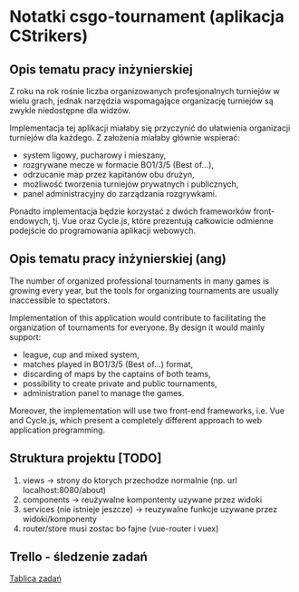 # Notatki csgo-tournament (aplikacja CStrikers)
## Opis tematu pracy inżynierskiej

Z roku na rok rośnie liczba organizowanych profesjonalnych turniejów w wielu grach, jednak narzędzia wspomagające organizację turniejów są zwykle niedostępne dla widzów.

Implementacja tej aplikacji miałaby się przyczynić do ułatwienia organizacji turniejów dla każdego. Z założenia miałaby głównie wspierać:
- system ligowy, pucharowy i mieszany,
- rozgrywane mecze w formacie BO1/3/5 (Best of...),
- odrzucanie map przez kapitanów obu drużyn,
- możliwość tworzenia turniejów prywatnych i publicznych,
- panel administracyjny do zarządzania rozgrywkami.

Ponadto implementacja będzie korzystać z dwóch frameworków front-endowych, tj. Vue oraz Cycle.js, które prezentują całkowicie odmienne podejście do programowania aplikacji webowych.

## Opis tematu pracy inżynierskiej (ang)

The number of organized professional tournaments in many games is growing every year, but the tools for organizing tournaments are usually inaccessible to spectators.

Implementation of this application would contribute to facilitating the organization of tournaments for everyone. By design it would mainly support:
- league, cup and mixed system,
- matches played in BO1/3/5 (Best of...) format,
- discarding of maps by the captains of both teams,
- possibility to create private and public tournaments,
- administration panel to manage the games.

Moreover, the implementation will use two front-end frameworks, i.e. Vue and Cycle.js, which present a completely different approach to web application programming.

## Struktura projektu [TODO]
1. views -> strony do ktorych przechodze normalnie (np. url localhost:8080/about)
2. components -> reużywalne kompontenty uzywane przez widoki
3. services (nie istnieje jeszcze) -> reuzywalne funkcje uzywane przez widoki/komponenty
4. router/store musi zostac bo fajne (vue-router i vuex)

## Trello - śledzenie zadań

[Tablica zadań](https://trello.com/b/TVOeqq9D/thesis-project)
